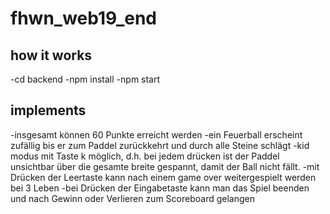 # fhwn_web19_end

## how it works
-cd backend
-npm install
-npm start

## implements
-insgesamt können 60 Punkte erreicht werden
-ein Feuerball erscheint zufällig bis er zum Paddel zurückkehrt und durch alle Steine schlägt
-kid modus mit Taste k möglich, d.h. bei jedem drücken ist der Paddel unsichtbar über die gesamte breite gespannt, damit der Ball nicht fällt.
-mit Drücken der Leertaste kann nach einem game over weitergespielt werden bei 3 Leben
-bei Drücken der Eingabetaste kann man das Spiel beenden und nach Gewinn oder Verlieren zum Scoreboard gelangen
